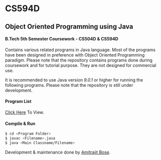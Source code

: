 # CS594D

## Object Oriented Programming using Java
#### B.Tech 5th Semester Coursework - CS504D & CS594D

Contains various related programs in Java language. Most of the programs have been designed in preference with Object Oriented Programming paradigm. Please note that the repository contains programs done during coursework and for tutorial purpose. They are not designed for commercial use.

It is recommended to use Java version *9.0.1* or higher for running the following programs. 
Please note that the repository is still under development.

#### Program List 
[Click Here](https://github.com/amitrajitbose/CS594D/blob/master/Java%20Lab%20List.pdf) To View.

#### Compile & Run
```sh
$ cd <Program Folder>
$ javac <Filename>.java
$ java <Main Classname/Filename>
```
Development & maintenance done by [Amitrajit Bose](mailto:amitrajitbose@gmail.com).